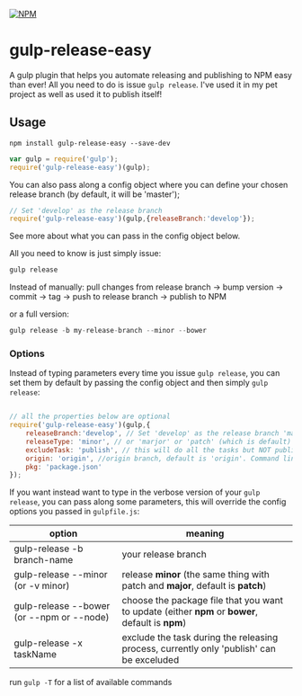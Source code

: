 [![NPM](https://nodei.co/npm/gulp-release-easy.png?compact=true)](https://www.npmjs.com/package/gulp-release-easy)

gulp-release-easy
=========

A gulp plugin that helps you automate releasing and publishing to NPM easy than ever! All you need to do is issue `gulp release`. I've used it in my pet project as well as used it to publish itself!

## Usage
`npm install gulp-release-easy --save-dev`

```javascript
var gulp = require('gulp');
require('gulp-release-easy')(gulp);
```

You can also pass along a config object where you can define your chosen release branch (by default, it will be 'master');
```javascript
// Set 'develop' as the release branch
require('gulp-release-easy')(gulp,{releaseBranch:'develop'});
```

See more about what you can pass in the config object below.

All you need to know is just simply issue:
```javascript
gulp release
```
Instead of manually:
pull changes from release branch -> bump version -> commit -> tag -> push to release branch -> publish to NPM

or a full version:
```javascript
gulp release -b my-release-branch --minor --bower
```
### Options

Instead of typing parameters every time you issue `gulp release`, you can set them by default by passing the config object and then simply `gulp release`:
```javascript

// all the properties below are optional
require('gulp-release-easy')(gulp,{
	releaseBranch:'develop', // Set 'develop' as the release branch 'master' is default
	releaseType: 'minor', // or 'marjor' or 'patch' (which is default)
	excludeTask: 'publish', // this will do all the tasks but NOT publishing to NPM
	origin: 'origin', //origin branch, default is 'origin'. Command line equivelence is `-o origin-branch-name`
	pkg: 'package.json'
});
```
If you want instead want to type in the verbose version of your `gulp release`, you can pass along some parameters, this will override the config options you passed in `gulpfile.js`:

option             | meaning
-----------------|-------------------------------------
gulp-release -b branch-name         | your release branch
gulp-release --minor (or -v minor) | release <b>minor</b> (the same thing with patch and <b>major</b>, default is <b>patch</b>)
gulp-release --bower (or --npm or --node) | choose the package file that you want to update (either <b>npm</b> or <b>bower</b>, default is <b>npm</b>)
gulp-release -x taskName 	| exclude the task during the releasing process, currently only 'publish' can be exceluded

run `gulp -T` for a list of available commands
